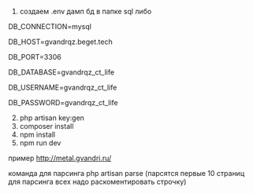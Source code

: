1. создаем .env
дамп бд в папке sql либо

DB_CONNECTION=mysql

DB_HOST=gvandrqz.beget.tech

DB_PORT=3306

DB_DATABASE=gvandrqz_ct_life

DB_USERNAME=gvandrqz_ct_life

DB_PASSWORD=gvandrqz_ct_life

2. php artisan key:gen
3. composer install
4. npm install
5. npm run dev

пример http://metal.gvandri.ru/

команда для парсинга php artisan parse
(парсятся первые 10 страниц для парсинга всех надо раскоментировать строчку)
